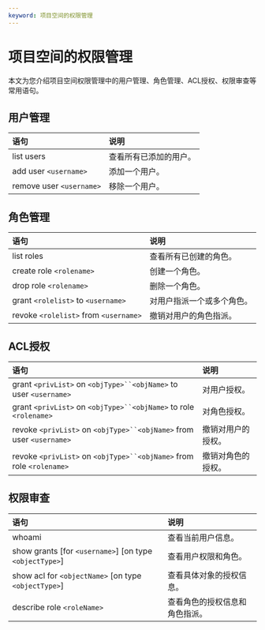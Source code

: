 ```yaml
---
keyword: 项目空间的权限管理
---
```


# 项目空间的权限管理

本文为您介绍项目空间权限管理中的用户管理、角色管理、ACL授权、权限审查等常用语句。

## 用户管理

|语句|说明|
|:-|:-|
|list users|查看所有已添加的用户。|
|add user `<username>`|添加一个用户。|
|remove user `<username>`|移除一个用户。|

## 角色管理

|语句|说明|
|:-|:-|
|list roles|查看所有已创建的角色。|
|create role `<rolename>`|创建一个角色。|
|drop role `<rolename>`|删除一个角色。|
|grant `<rolelist>` to `<username>`|对用户指派一个或多个角色。|
|revoke `<rolelist>` from `<username>`|撤销对用户的角色指派。|

## ACL授权

|语句|说明|
|:-|:-|
|grant `<privList>` on `<objType>``<objName>` to user `<username>`|对用户授权。|
|grant `<privList>` on `<objType>``<objName>` to role `<rolename>`|对角色授权。|
|revoke `<privList>` on `<objType>``<objName>` from user `<username>`|撤销对用户的授权。|
|revoke `<privList>` on `<objType>``<objName>` from role `<rolename>`|撤销对角色的授权。|

## 权限审查

|语句|说明|
|:-|:-|
|whoami|查看当前用户信息。|
|show grants \[for `<username>`\] \[on type `<objectType>`\]|查看用户权限和角色。|
|show acl for `<objectName>` \[on type `<objectType>`\]|查看具体对象的授权信息。|
|describe role `<roleName>`|查看角色的授权信息和角色指派。|

